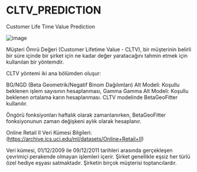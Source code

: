 # CLTV_PREDICTION
Customer Life Time Value Prediction


![image](https://github.com/furkansukan/CLTV/assets/115731123/302eaf5e-177f-4ccc-a249-2ee93154c449)


Müşteri Ömrü Değeri (Customer Lifetime Value - CLTV), bir müşterinin belirli bir süre içinde bir şirket için ne kadar değer yaratacağını tahmin etmek için kullanılan bir yöntemdir.

CLTV yöntemi iki ana bölümden oluşur:

BG/NGD (Beta Geometrik/Negatif Binom Dağılımları) Alt Modeli: Koşullu beklenen işlem sayısının hesaplanması,
Gamma Gamma Alt Modeli: Koşullu beklenen ortalama karın hesaplanması.
CLTV modelinde BetaGeoFitter kullanılır.

Öngörü fonksiyonları haftalık olarak zamanlanırken, BetaGeoFitter fonksiyonunun zaman değişkeni aylık olarak hesaplanır.

Online Retail II Veri Kümesi Bilgileri: (https://archive.ics.uci.edu/ml/datasets/Online+Retail+II)

Veri kümesi, 01/12/2009 ile 09/12/2011 tarihleri arasında gerçekleşen çevrimiçi perakende olmayan işlemleri içerir. Şirket genellikle eşsiz her türlü özel hediye eşyası satmaktadır. Şirketin birçok müşterisi toptancılardır.
